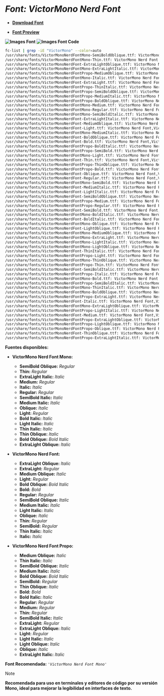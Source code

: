 <!-- Autor: Daniel Benjamin Perez Morales -->
<!-- GitHub: https://github.com/DanielPerezMoralesDev13 -->
<!-- Correo electrónico: danielperezdev@proton.me -->

# ***Font: VictorMono Nerd Font***

- **[Download Font](https://github.com/ryanoasis/nerd-fonts/releases/download/v3.2.1/VictorMono.zip "https://github.com/ryanoasis/nerd-fonts/releases/download/v3.2.1/VictorMono.zip")**

- **[Font Preview](https://www.programmingfonts.org/#victor-mono "https://www.programmingfonts.org/#victor-mono")**

**![Images Font](../../Fonts/VictorMono%20Nerd%20Font.png "Fonts/VictorMono Nerd Font.png")**
**![Images Font Code](../../Font%20Images%20Code/VictorMono%20Nerd%20Font%20Code.png "Font Images Code/VictorMono Nerd Font Code.png")**

```bash
fc-list | grep -iE "VictorMono" --color=auto
/usr/share/fonts/VictorMonoNerdFontMono-SemiBoldOblique.ttf: VictorMono Nerd Font Mono,VictorMono NFM,VictorMono NFM SemiBold Obl:style=SemiBold Oblique,Italic
/usr/share/fonts/VictorMonoNerdFontMono-Thin.ttf: VictorMono Nerd Font Mono,VictorMono NFM,VictorMono NFM Thin:style=Thin,Regular
/usr/share/fonts/VictorMonoNerdFont-ExtraLightOblique.ttf: VictorMono Nerd Font,VictorMono NF,VictorMono NF ExtraLight Obl:style=ExtraLight Oblique,Italic
/usr/share/fonts/VictorMonoNerdFontMono-ExtraLightItalic.ttf: VictorMono Nerd Font Mono,VictorMono NFM,VictorMono NFM ExtraLight:style=ExtraLight Italic,Italic
/usr/share/fonts/VictorMonoNerdFontPropo-MediumOblique.ttf: VictorMono Nerd Font Propo,VictorMono NFP,VictorMono NFP Medium Obl:style=Medium Oblique,Italic
/usr/share/fonts/VictorMonoNerdFontMono-Italic.ttf: VictorMono Nerd Font Mono,VictorMono NFM:style=Italic
/usr/share/fonts/VictorMonoNerdFont-ExtraLight.ttf: VictorMono Nerd Font,VictorMono NF,VictorMono NF ExtraLight:style=ExtraLight,Regular
/usr/share/fonts/VictorMonoNerdFontPropo-ThinItalic.ttf: VictorMono Nerd Font Propo,VictorMono NFP,VictorMono NFP Thin:style=Thin Italic,Italic
/usr/share/fonts/VictorMonoNerdFontPropo-SemiBoldOblique.ttf: VictorMono Nerd Font Propo,VictorMono NFP,VictorMono NFP SemiBold Obl:style=SemiBold Oblique,Italic
/usr/share/fonts/VictorMonoNerdFontPropo-MediumItalic.ttf: VictorMono Nerd Font Propo,VictorMono NFP,VictorMono NFP Medium:style=Medium Italic,Italic
/usr/share/fonts/VictorMonoNerdFontPropo-BoldOblique.ttf: VictorMono Nerd Font Propo,VictorMono NFP,VictorMono NFP Obl:style=Bold Oblique,Bold Italic
/usr/share/fonts/VictorMonoNerdFontMono-Medium.ttf: VictorMono Nerd Font Mono,VictorMono NFM,VictorMono NFM Medium:style=Medium,Regular
/usr/share/fonts/VictorMonoNerdFontMono-Regular.ttf: VictorMono Nerd Font Mono,VictorMono NFM:style=Regular
/usr/share/fonts/VictorMonoNerdFontMono-SemiBoldItalic.ttf: VictorMono Nerd Font Mono,VictorMono NFM,VictorMono NFM SemiBold:style=SemiBold Italic,Italic
/usr/share/fonts/VictorMonoNerdFont-ExtraLightItalic.ttf: VictorMono Nerd Font,VictorMono NF,VictorMono NF ExtraLight:style=ExtraLight Italic,Italic
/usr/share/fonts/VictorMonoNerdFont-MediumOblique.ttf: VictorMono Nerd Font,VictorMono NF,VictorMono NF Medium Obl:style=Medium Oblique,Italic
/usr/share/fonts/VictorMonoNerdFont-Light.ttf: VictorMono Nerd Font,VictorMono NF,VictorMono NF Light:style=Light,Regular
/usr/share/fonts/VictorMonoNerdFontMono-MediumItalic.ttf: VictorMono Nerd Font Mono,VictorMono NFM,VictorMono NFM Medium:style=Medium Italic,Italic
/usr/share/fonts/VictorMonoNerdFont-BoldOblique.ttf: VictorMono Nerd Font,VictorMono NF,VictorMono NF Obl:style=Bold Oblique,Bold Italic
/usr/share/fonts/VictorMonoNerdFont-Bold.ttf: VictorMono Nerd Font,VictorMono NF:style=Bold
/usr/share/fonts/VictorMonoNerdFontPropo-BoldItalic.ttf: VictorMono Nerd Font Propo,VictorMono NFP:style=Bold Italic
/usr/share/fonts/VictorMonoNerdFontPropo-SemiBold.ttf: VictorMono Nerd Font Propo,VictorMono NFP,VictorMono NFP SemiBold:style=SemiBold,Regular
/usr/share/fonts/VictorMonoNerdFontMono-Light.ttf: VictorMono Nerd Font Mono,VictorMono NFM,VictorMono NFM Light:style=Light,Regular
/usr/share/fonts/VictorMonoNerdFont-Thin.ttf: VictorMono Nerd Font,VictorMono NF,VictorMono NF Thin:style=Thin,Regular
/usr/share/fonts/VictorMonoNerdFontPropo-ThinOblique.ttf: VictorMono Nerd Font Propo,VictorMono NFP,VictorMono NFP Thin Obl:style=Thin Oblique,Italic
/usr/share/fonts/VictorMonoNerdFontPropo-Bold.ttf: VictorMono Nerd Font Propo,VictorMono NFP:style=Bold
/usr/share/fonts/VictorMonoNerdFont-Oblique.ttf: VictorMono Nerd Font,VictorMono NF,VictorMono NF Obl:style=Oblique,Italic
/usr/share/fonts/VictorMonoNerdFont-Regular.ttf: VictorMono Nerd Font,VictorMono NF:style=Regular
/usr/share/fonts/VictorMonoNerdFontMono-SemiBold.ttf: VictorMono Nerd Font Mono,VictorMono NFM,VictorMono NFM SemiBold:style=SemiBold,Regular
/usr/share/fonts/VictorMonoNerdFont-MediumItalic.ttf: VictorMono Nerd Font,VictorMono NF,VictorMono NF Medium:style=Medium Italic,Italic
/usr/share/fonts/VictorMonoNerdFont-LightItalic.ttf: VictorMono Nerd Font,VictorMono NF,VictorMono NF Light:style=Light Italic,Italic
/usr/share/fonts/VictorMonoNerdFont-SemiBoldOblique.ttf: VictorMono Nerd Font,VictorMono NF,VictorMono NF SemiBold Obl:style=SemiBold Oblique,Italic
/usr/share/fonts/VictorMonoNerdFontPropo-Medium.ttf: VictorMono Nerd Font Propo,VictorMono NFP,VictorMono NFP Medium:style=Medium,Regular
/usr/share/fonts/VictorMonoNerdFontPropo-Regular.ttf: VictorMono Nerd Font Propo,VictorMono NFP:style=Regular
/usr/share/fonts/VictorMonoNerdFont-SemiBold.ttf: VictorMono Nerd Font,VictorMono NF,VictorMono NF SemiBold:style=SemiBold,Regular
/usr/share/fonts/VictorMonoNerdFontMono-BoldItalic.ttf: VictorMono Nerd Font Mono,VictorMono NFM:style=Bold Italic
/usr/share/fonts/VictorMonoNerdFont-BoldItalic.ttf: VictorMono Nerd Font,VictorMono NF:style=Bold Italic
/usr/share/fonts/VictorMonoNerdFontMono-Oblique.ttf: VictorMono Nerd Font Mono,VictorMono NFM,VictorMono NFM Obl:style=Oblique,Italic
/usr/share/fonts/VictorMonoNerdFont-LightOblique.ttf: VictorMono Nerd Font,VictorMono NF,VictorMono NF Light Obl:style=Light Oblique,Italic
/usr/share/fonts/VictorMonoNerdFontMono-MediumOblique.ttf: VictorMono Nerd Font Mono,VictorMono NFM,VictorMono NFM Medium Obl:style=Medium Oblique,Italic
/usr/share/fonts/VictorMonoNerdFontMono-ExtraLight.ttf: VictorMono Nerd Font Mono,VictorMono NFM,VictorMono NFM ExtraLight:style=ExtraLight,Regular
/usr/share/fonts/VictorMonoNerdFontMono-LightItalic.ttf: VictorMono Nerd Font Mono,VictorMono NFM,VictorMono NFM Light:style=Light Italic,Italic
/usr/share/fonts/VictorMonoNerdFontMono-LightOblique.ttf: VictorMono Nerd Font Mono,VictorMono NFM,VictorMono NFM Light Obl:style=Light Oblique,Italic
/usr/share/fonts/VictorMonoNerdFont-ThinItalic.ttf: VictorMono Nerd Font,VictorMono NF,VictorMono NF Thin:style=Thin Italic,Italic
/usr/share/fonts/VictorMonoNerdFontPropo-Light.ttf: VictorMono Nerd Font Propo,VictorMono NFP,VictorMono NFP Light:style=Light,Regular
/usr/share/fonts/VictorMonoNerdFontMono-ThinOblique.ttf: VictorMono Nerd Font Mono,VictorMono NFM,VictorMono NFM Thin Obl:style=Thin Oblique,Italic
/usr/share/fonts/VictorMonoNerdFontPropo-Thin.ttf: VictorMono Nerd Font Propo,VictorMono NFP,VictorMono NFP Thin:style=Thin,Regular
/usr/share/fonts/VictorMonoNerdFont-SemiBoldItalic.ttf: VictorMono Nerd Font,VictorMono NF,VictorMono NF SemiBold:style=SemiBold Italic,Italic
/usr/share/fonts/VictorMonoNerdFontPropo-Italic.ttf: VictorMono Nerd Font Propo,VictorMono NFP:style=Italic
/usr/share/fonts/VictorMonoNerdFontMono-Bold.ttf: VictorMono Nerd Font Mono,VictorMono NFM:style=Bold
/usr/share/fonts/VictorMonoNerdFontPropo-SemiBoldItalic.ttf: VictorMono Nerd Font Propo,VictorMono NFP,VictorMono NFP SemiBold:style=SemiBold Italic,Italic
/usr/share/fonts/VictorMonoNerdFontMono-ThinItalic.ttf: VictorMono Nerd Font Mono,VictorMono NFM,VictorMono NFM Thin:style=Thin Italic,Italic
/usr/share/fonts/VictorMonoNerdFontMono-BoldOblique.ttf: VictorMono Nerd Font Mono,VictorMono NFM,VictorMono NFM Obl:style=Bold Oblique,Bold Italic
/usr/share/fonts/VictorMonoNerdFontPropo-ExtraLight.ttf: VictorMono Nerd Font Propo,VictorMono NFP,VictorMono NFP ExtraLight:style=ExtraLight,Regular
/usr/share/fonts/VictorMonoNerdFont-Italic.ttf: VictorMono Nerd Font,VictorMono NF:style=Italic
/usr/share/fonts/VictorMonoNerdFontMono-ExtraLightOblique.ttf: VictorMono Nerd Font Mono,VictorMono NFM,VictorMono NFM ExtraLight Obl:style=ExtraLight Oblique,Italic
/usr/share/fonts/VictorMonoNerdFontPropo-LightItalic.ttf: VictorMono Nerd Font Propo,VictorMono NFP,VictorMono NFP Light:style=Light Italic,Italic
/usr/share/fonts/VictorMonoNerdFont-Medium.ttf: VictorMono Nerd Font,VictorMono NF,VictorMono NF Medium:style=Medium,Regular
/usr/share/fonts/VictorMonoNerdFontPropo-ExtraLightOblique.ttf: VictorMono Nerd Font Propo,VictorMono NFP,VictorMono NFP ExtraLight Obl:style=ExtraLight Oblique,Italic
/usr/share/fonts/VictorMonoNerdFontPropo-LightOblique.ttf: VictorMono Nerd Font Propo,VictorMono NFP,VictorMono NFP Light Obl:style=Light Oblique,Italic
/usr/share/fonts/VictorMonoNerdFontPropo-Oblique.ttf: VictorMono Nerd Font Propo,VictorMono NFP,VictorMono NFP Obl:style=Oblique,Italic
/usr/share/fonts/VictorMonoNerdFont-ThinOblique.ttf: VictorMono Nerd Font,VictorMono NF,VictorMono NF Thin Obl:style=Thin Oblique,Italic
/usr/share/fonts/VictorMonoNerdFontPropo-ExtraLightItalic.ttf: VictorMono Nerd Font Propo,VictorMono NFP,VictorMono NFP ExtraLight:style=ExtraLight Italic,Italic
```

**Fuentes disponibles:**

- **VictorMono Nerd Font Mono:**
  - **SemiBold Oblique:** *Regular*
  - **Thin:** *Regular*
  - **ExtraLight Italic:** *Italic*
  - **Medium:** *Regular*
  - **Italic:** *Italic*
  - **Regular:** *Regular*
  - **SemiBold Italic:** *Italic*
  - **Medium Italic:** *Italic*
  - **Oblique:** *Italic*
  - **Light:** *Regular*
  - **Bold Italic:** *Italic*
  - **Light Italic:** *Italic*
  - **Thin Italic:** *Italic*
  - **Thin Oblique:** *Italic*
  - **Bold Oblique:** *Bold Italic*
  - **ExtraLight Oblique:** *Italic*

- **VictorMono Nerd Font:**
  - **ExtraLight Oblique:** *Italic*
  - **ExtraLight:** *Regular*
  - **Medium Oblique:** *Italic*
  - **Light:** *Regular*
  - **Bold Oblique:** *Bold Italic*
  - **Bold:** *Bold*
  - **Regular:** *Regular*
  - **SemiBold Oblique:** *Italic*
  - **Medium Italic:** *Italic*
  - **Light Italic:** *Italic*
  - **Oblique:** *Italic*
  - **Thin:** *Regular*
  - **SemiBold:** *Regular*
  - **Thin Italic:** *Italic*
  - **Italic:** *Italic*

- **VictorMono Nerd Font Propo:**
  - **Medium Oblique:** *Italic*
  - **Thin Italic:** *Italic*
  - **SemiBold Oblique:** *Italic*
  - **Medium Italic:** *Italic*
  - **Bold Oblique:** *Bold Italic*
  - **SemiBold:** *Regular*
  - **Thin Oblique:** *Italic*
  - **Bold:** *Bold*
  - **Bold Italic:** *Italic*
  - **Regular:** *Regular*
  - **Medium:** *Regular*
  - **Thin:** *Regular*
  - **SemiBold Italic:** *Italic*
  - **ExtraLight:** *Regular*
  - **ExtraLight Oblique:** *Italic*
  - **Light:** *Regular*
  - **Light Italic:** *Italic*
  - **Light Oblique:** *Italic*
  - **Oblique:** *Italic*
  - **ExtraLight Italic:** *Italic*

**Font Recomendada:** *`'VictorMono Nerd Font Mono'`*

> [!NOTE]
> **Recomendada para uso en terminales y editores de código por su versión Mono, ideal para mejorar la legibilidad en interfaces de texto.**
